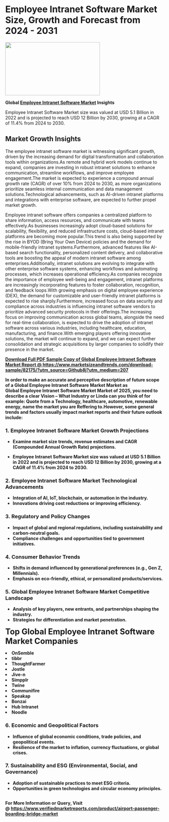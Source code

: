 <H1>Employee Intranet Software Market Size, Growth and Forecast from 2024 - 2031</H1><img class="aligncenter size-medium wp-image-584254" src="https://thirdeyenews.in/wp-content/uploads/2024/09/Global-Market-Research-300x168.jpeg" alt="" width="300" height="168" /><p><strong>Global&nbsp;<a href="https://www.marketsizeandtrends.com/download-sample/82175/?utm_source=Github8j?utm_medium=207">Employee Intranet Software Market</a> Insights</strong></p><p>Employee Intranet Software Market size was valued at USD 5.1 Billion in 2022 and is projected to reach USD 12 Billion by 2030, growing at a CAGR of 11.4% from 2024 to 2030.</p><p><h2>Market Growth Insights</h2> <p>The employee intranet software market is witnessing significant growth, driven by the increasing demand for digital transformation and collaboration tools within organizations.As remote and hybrid work models continue to expand, companies are investing in robust intranet solutions to enhance communication, streamline workflows, and improve employee engagement.The market is expected to experience a compound annual growth rate (CAGR) of over 10% from 2024 to 2030, as more organizations prioritize seamless internal communication and data management solutions.Technological advancements, such as AI-driven intranet platforms and integrations with enterprise software, are expected to further propel market growth.</p> <p><strong><a href="#"></a></strong></p> <p>Employee intranet software offers companies a centralized platform to share information, access resources, and communicate with teams effectively.As businesses increasingly adopt cloud-based solutions for scalability, flexibility, and reduced infrastructure costs, cloud-based intranet platforms are becoming more popular.This trend is also being supported by the rise in BYOD (Bring Your Own Device) policies and the demand for mobile-friendly intranet systems.Furthermore, advanced features like AI-based search functionality, personalized content delivery, and collaborative tools are boosting the appeal of modern intranet software among enterprises.Additionally, intranet solutions are evolving to integrate with other enterprise software systems, enhancing workflows and automating processes, which increases operational efficiency.As companies recognize the importance of employee well-being and engagement, intranet platforms are increasingly incorporating features to foster collaboration, recognition, and feedback loops.With growing emphasis on digital employee experience (DEX), the demand for customizable and user-friendly intranet platforms is expected to rise sharply.Furthermore, increased focus on data security and compliance across industries is influencing intranet software vendors to prioritize advanced security protocols in their offerings.The increasing focus on improving communication across global teams, alongside the need for real-time collaboration, is expected to drive the adoption of intranet software across various industries, including healthcare, education, manufacturing, and finance.With emerging players offering innovative solutions, the market will continue to expand, and we can expect further consolidation and strategic acquisitions by larger companies to solidify their presence in the market.<p><strong><a href="#"></p><p><span class=""><strong>Download Full PDF Sample Copy of Global Employee Intranet Software Market Report</strong> @ <a href="https://www.marketsizeandtrends.com/download-sample/82175/?utm_source=Github8j?utm_medium=207" target="_blank">https://www.marketsizeandtrends.com/download-sample/82175/?utm_source=Github8j?utm_medium=207</a></span></p><p>In order to make an accurate and perceptive description of future scope of a Global&nbsp;Employee Intranet Software Market Market as Global&nbsp;Employee Intranet Software Market Market of 2025, you need to describe a clear Vision &ndash; What Industry or Linda can you think of for example: Quote from a Technology, healthcare, automotive, renewable energy, name the market you are Reffering to.However, some general trends and factors usually impact market reports and their future outlook include:</p><h3>1.&nbsp;<strong>Employee Intranet Software Market Growth Projections</strong></h3><ul><li>Examine market size trends, revenue estimates and CAGR (Compounded Annual Growth Rate) projections.</li><li><p>Employee Intranet Software Market size was valued at USD 5.1 Billion in 2022 and is projected to reach USD 12 Billion by 2030, growing at a CAGR of 11.4% from 2024 to 2030.</p></li></ul><h3>2.&nbsp;<strong>Employee Intranet Software Market Technological Advancements</strong></h3><ul><li>Integration of AI, IoT, blockchain, or automation in the industry.</li><li>Innovations driving cost reductions or improving efficiency.</li></ul><h3>3.&nbsp;<strong>Regulatory and Policy Changes</strong></h3><ul><li>Impact of global and regional regulations, including sustainability and carbon-neutral goals.</li><li>Compliance challenges and opportunities tied to government initiatives.</li></ul><h3>4.&nbsp;<strong>Consumer Behavior Trends</strong></h3><ul><li>Shifts in demand influenced by generational preferences (e.g., Gen Z, Millennials).</li><li>Emphasis on eco-friendly, ethical, or personalized products/services.</li></ul><h3>5.&nbsp;<strong>Global Employee Intranet Software Market Competitive Landscape</strong></h3><ul><li>Analysis of key players, new entrants, and partnerships shaping the industry.</li><li>Strategies for differentiation and market penetration.</li></ul><p data-pm-slice="1 1 []"><span style="color: inherit; font-family: inherit; font-size: 25px;">Top Global Employee Intranet Software Market Companies</span></p><div class="" data-test-id=""><p><li>OnSemble</li><li> tibbr</li><li> ThoughtFarmer</li><li> Jostle</li><li> Jive-n</li><li> Simpplr</li><li> Twine</li><li> Communifire</li><li> Speakap</li><li> Bonzai</li><li> Hub Intranet</li><li> Noodle</li></p></div><h3>6.&nbsp;<strong>Economic and Geopolitical Factors</strong></h3><ul><li>Influence of global economic conditions, trade policies, and geopolitical events.</li><li>Resilience of the market to inflation, currency fluctuations, or global crises.</li></ul><h3>7.&nbsp;<strong>Sustainability and ESG (Environmental, Social, and Governance)</strong></h3><ul><li>Adoption of sustainable practices to meet ESG criteria.</li><li>Opportunities in green technologies and circular economy principles.</li></ul><h2><strong style="font-size: 14px;">For More Information or Query, Visit @&nbsp;</strong><a style="background-color: #ffffff; font-size: 14px;" href="https://www.marketsizeandtrends.com/report/employee-intranet-software-market/" target="_blank">https://www.verifiedmarketreports.com/product/airport-passenger-boarding-bridge-market</a></h2>